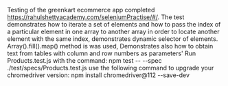 Testing of the greenkart ecommerce app completed https://rahulshettyacademy.com/seleniumPractise/#/. 
The test demonstrates how to iterate a set of elements and how to pass the index of a particular element in one array to another array in order to locate another element with the same index, demonstrates dynamic selector of elements. Array().fill().map() method is was used, Demonstrates also how to obtain text from tables with column and row numbers as parameters'
Run Products.test.js with the command: npm test -- --spec ./test/specs/Products.test.js
use the following command to upgrade your chromedriver version: npm install chromedriver@112 --save-dev 
